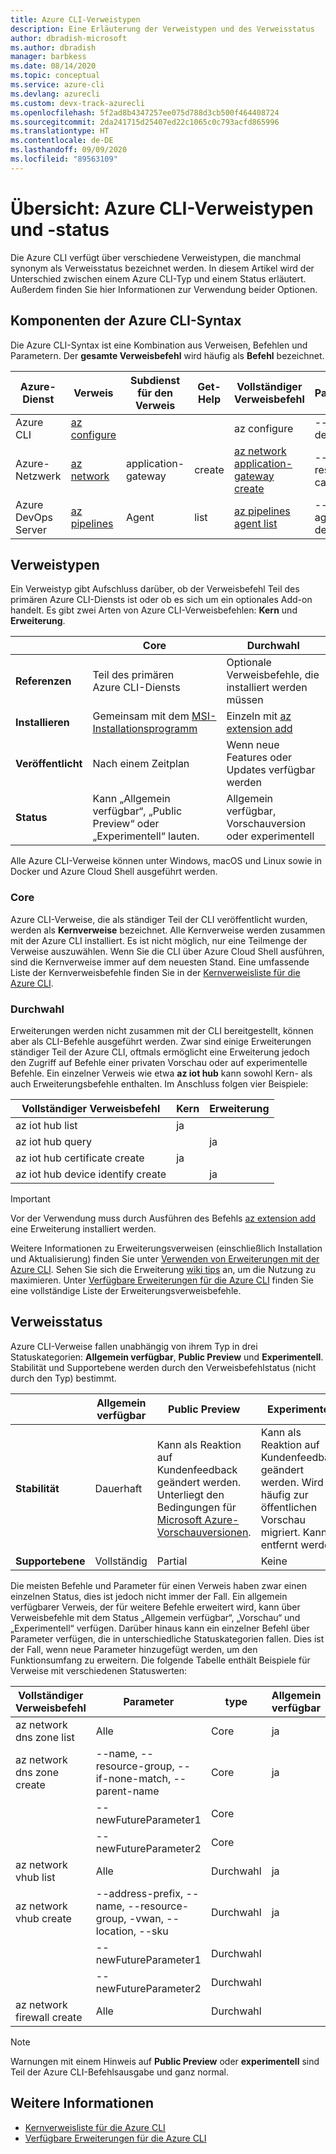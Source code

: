 ```yaml
---
title: Azure CLI-Verweistypen
description: Eine Erläuterung der Verweistypen und des Verweisstatus
author: dbradish-microsoft
ms.author: dbradish
manager: barbkess
ms.date: 08/14/2020
ms.topic: conceptual
ms.service: azure-cli
ms.devlang: azurecli
ms.custom: devx-track-azurecli
ms.openlocfilehash: 5f2ad8b4347257ee075d788d3cb500f464408724
ms.sourcegitcommit: 2da241715d25407ed22c1065c0c793acfd865996
ms.translationtype: HT
ms.contentlocale: de-DE
ms.lasthandoff: 09/09/2020
ms.locfileid: "89563109"
---
```

# <a name="overview-azure-cli-reference-types-and-status"></a>Übersicht: Azure CLI-Verweistypen und -status

Die Azure CLI verfügt über verschiedene Verweistypen, die manchmal synonym als Verweisstatus bezeichnet werden.  In diesem Artikel wird der Unterschied zwischen einem Azure CLI-Typ und einem Status erläutert. Außerdem finden Sie hier Informationen zur Verwendung beider Optionen.

## <a name="azure-cli-syntax-components"></a>Komponenten der Azure CLI-Syntax

Die Azure CLI-Syntax ist eine Kombination aus Verweisen, Befehlen und Parametern.  Der **gesamte Verweisbefehl** wird häufig als **Befehl** bezeichnet.

| Azure-Dienst | Verweis | Subdienst für den Verweis | Get-Help | Vollständiger Verweisbefehl | Parameterbeispiele
|-|-|-|-|-|-|
| Azure CLI | [az configure](/cli/azure/reference-index#az-configure) | | | az configure | --defaults, --list-default, --scope
| Azure-Netzwerk | [az network](/cli/azure/network) | application-gateway | create | [az network application-gateway create](/cli/azure/network/application-gateway#az-network-application-gateway-create) | --name, --resource-group, --capacity
| Azure DevOps Server | [az pipelines](/cli/azure/pipelines) | Agent | list | [az pipelines agent list](/cli/azure/pipelines/agent) | --pool-id, --agent-name, --demands

## <a name="reference-types"></a>Verweistypen

Ein Verweistyp gibt Aufschluss darüber, ob der Verweisbefehl Teil des primären Azure CLI-Diensts ist oder ob es sich um ein optionales Add-on handelt.  Es gibt zwei Arten von Azure CLI-Verweisbefehlen: **Kern** und **Erweiterung**.

|         | Core  | Durchwahl
|-|-|-|
| **Referenzen** | Teil des primären Azure CLI-Diensts | Optionale Verweisbefehle, die installiert werden müssen
| **Installieren** | Gemeinsam mit dem [MSI-Installationsprogramm]() | Einzeln mit [az extension add]()|
| **Veröffentlicht** | Nach einem Zeitplan | Wenn neue Features oder Updates verfügbar werden
| **Status** | Kann „Allgemein verfügbar“, „Public Preview“ oder „Experimentell“ lauten. | Allgemein verfügbar, Vorschauversion oder experimentell

Alle Azure CLI-Verweise können unter Windows, macOS und Linux sowie in Docker und Azure Cloud Shell ausgeführt werden.

### <a name="core"></a>Core

Azure CLI-Verweise, die als ständiger Teil der CLI veröffentlicht wurden, werden als **Kernverweise** bezeichnet.  Alle Kernverweise werden zusammen mit der Azure CLI installiert. Es ist nicht möglich, nur eine Teilmenge der Verweise auszuwählen.  Wenn Sie die CLI über Azure Cloud Shell ausführen, sind die Kernverweise immer auf dem neuesten Stand.  Eine umfassende Liste der Kernverweisbefehle finden Sie in der [Kernverweisliste für die Azure CLI](/cli/azure/reference-index).

### <a name="extension"></a>Durchwahl

Erweiterungen werden nicht zusammen mit der CLI bereitgestellt, können aber als CLI-Befehle ausgeführt werden.  Zwar sind einige Erweiterungen ständiger Teil der Azure CLI, oftmals ermöglicht eine Erweiterung jedoch den Zugriff auf Befehle einer privaten Vorschau oder auf experimentelle Befehle.  Ein einzelner Verweis wie etwa **az iot hub** kann sowohl Kern- als auch Erweiterungsbefehle enthalten.  Im Anschluss folgen vier Beispiele:

| Vollständiger Verweisbefehl | Kern | Erweiterung
|-|-|-|
| az iot hub list | ja |
| az iot hub query | | ja
| az iot hub certificate create | ja |
| az iot hub device identify create | | ja

> [!IMPORTANT]
> Vor der Verwendung muss durch Ausführen des Befehls [az extension add](/cli/azure/extension#az-extension-add) eine Erweiterung installiert werden.

Weitere Informationen zu Erweiterungsverweisen (einschließlich Installation und Aktualisierung) finden Sie unter [Verwenden von Erweiterungen mit der Azure CLI](azure-cli-extensions-overview.md).  Sehen Sie sich die Erweiterung [wiki tips](https://github.com/Azure/azure-network-cli-extension/wiki/Tips) an, um die Nutzung zu maximieren.  Unter [Verfügbare Erweiterungen für die Azure CLI](azure-cli-extensions-list.md) finden Sie eine vollständige Liste der Erweiterungsverweisbefehle.

## <a name="reference-status"></a>Verweisstatus

Azure CLI-Verweise fallen unabhängig von ihrem Typ in drei Statuskategorien: **Allgemein verfügbar**, **Public Preview** und **Experimentell**.  Stabilität und Supportebene werden durch den Verweisbefehlstatus (nicht durch den Typ) bestimmt.

| | Allgemein verfügbar  | Public Preview | Experimentell
|-|-|-|-|
| **Stabilität** | Dauerhaft | Kann als Reaktion auf Kundenfeedback geändert werden.  Unterliegt den Bedingungen für [Microsoft Azure-Vorschauversionen](/support/legal/preview-supplemental-terms/). | Kann als Reaktion auf Kundenfeedback geändert werden.  Wird häufig zur öffentlichen Vorschau migriert.  Kann entfernt werden.
| **Supportebene** | Vollständig | Partial | Keine

Die meisten Befehle und Parameter für einen Verweis haben zwar einen einzelnen Status, dies ist jedoch nicht immer der Fall.  Ein allgemein verfügbarer Verweis, der für weitere Befehle erweitert wird, kann über Verweisbefehle mit dem Status „Allgemein verfügbar“, „Vorschau“ und „Experimentell“ verfügen. Darüber hinaus kann ein einzelner Befehl über Parameter verfügen, die in unterschiedliche Statuskategorien fallen. Dies ist der Fall, wenn neue Parameter hinzugefügt werden, um den Funktionsumfang zu erweitern.  Die folgende Tabelle enthält Beispiele für Verweise mit verschiedenen Statuswerten:

| Vollständiger Verweisbefehl | Parameter | type | Allgemein verfügbar | Public Preview | Experimentell
|-|-|-|-|-|-|
| az network dns zone list | Alle | Core | ja |
| az network dns zone create | --name, --resource-group, --if-none-match, --parent-name | Core | ja |
|  | --newFutureParameter1 | Core | | ja
|  | --newFutureParameter2 | Core | | | ja
| az network vhub list | Alle |Durchwahl | ja
| az network vhub create | --address-prefix, --name, --resource-group, -vwan, --location, --sku |Durchwahl | ja
|  | --newFutureParameter1 |Durchwahl | | ja
|  | --newFutureParameter2|Durchwahl | | | ja
| az network firewall create | Alle | Durchwahl | | | ja

> [!NOTE]
> Warnungen mit einem Hinweis auf **Public Preview** oder **experimentell** sind Teil der Azure CLI-Befehlsausgabe und ganz normal.

## <a name="see-also"></a>Weitere Informationen

- [Kernverweisliste für die Azure CLI](/cli/azure/reference-index)
- [Verfügbare Erweiterungen für die Azure CLI](azure-cli-extensions-list.md)
